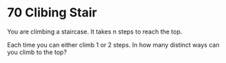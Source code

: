 # 70 Clibing Stair
You are climbing a staircase. It takes n steps to reach the top.

Each time you can either climb 1 or 2 steps. In how many distinct ways can you climb to the top?
